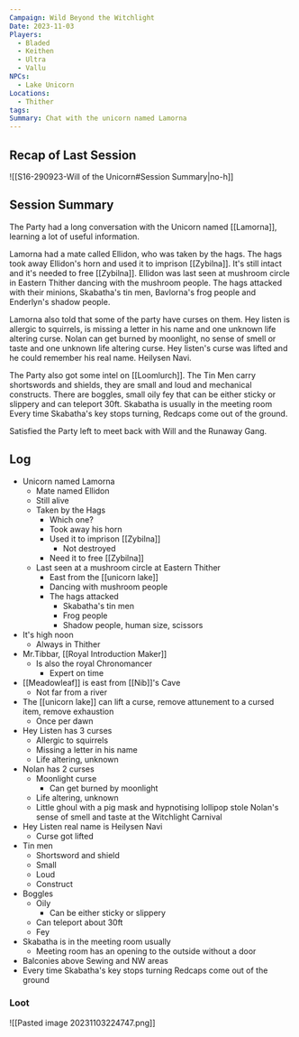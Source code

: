 ```yaml
---
Campaign: Wild Beyond the Witchlight
Date: 2023-11-03
Players:
  - Bladed
  - Keithen
  - Ultra
  - Vallu
NPCs:
  - Lake Unicorn
Locations:
  - Thither
tags: 
Summary: Chat with the unicorn named Lamorna
---
```

## Recap of Last Session
![[S16-290923-Will of the Unicorn#Session Summary|no-h]]
## Session Summary
The Party had a long conversation with the Unicorn named [[Lamorna]], learning a lot of useful information.

Lamorna had a mate called Ellidon, who was taken by the hags. The hags took away Ellidon's horn and used it to imprison [[Zybilna]]. It's still intact and it's needed to free [[Zybilna]].
Ellidon was last seen at mushroom circle in Eastern Thither dancing with the mushroom people. The hags attacked with their minions, Skabatha's tin men, Bavlorna's frog people and Enderlyn's shadow people.

Lamorna also told that some of the party have curses on them.
Hey listen is allergic to squirrels, is missing a letter in his name and one unknown life altering curse.
Nolan can get burned by moonlight, no sense of smell or taste and one unknown life altering curse.
Hey listen's curse was lifted and he could remember his real name. Heilysen Navi.

The Party also got some intel on [[Loomlurch]]. The Tin Men carry shortswords and shields, they are small and loud and mechanical constructs.
There are boggles, small oily fey that can be either sticky or slippery and can teleport 30ft.
Skabatha is usually in the meeting room
Every time Skabatha's key stops turning, Redcaps come out of the ground.

Satisfied the Party left to meet back with Will and the Runaway Gang.
## Log
- Unicorn named Lamorna
	- Mate named Ellidon
	- Still alive
	- Taken by the Hags
		- Which one?
		- Took away his horn
		- Used it to imprison [[Zybilna]]
			- Not destroyed
		- Need it to free [[Zybilna]]
	- Last seen at a mushroom circle at Eastern Thither
		- East from the [[unicorn lake]]
		- Dancing with mushroom people
		- The hags attacked
			- Skabatha's tin men
			- Frog people
			- Shadow people, human size, scissors 
- It's high noon
	- Always in Thither
- Mr.Tibbar, [[Royal Introduction Maker]]
	- Is also the royal Chronomancer
		- Expert on time
- [[Meadowleaf]] is east from [[Nib]]'s Cave
	- Not far from a river
- The [[unicorn lake]] can lift a curse, remove attunement to a cursed item, remove exhaustion
	- Once per dawn
- Hey Listen has 3 curses
	- Allergic to squirrels
	- Missing a letter in his name
	- Life altering, unknown
- Nolan has 2 curses
	- Moonlight curse
		- Can get burned by moonlight
	- Life altering, unknown
	- Little ghoul with a pig mask and hypnotising lollipop stole Nolan's sense of smell and taste at the Witchlight Carnival
- Hey Listen real name is Heilysen Navi
	- Curse got lifted
- Tin men
	- Shortsword and shield
	- Small
	- Loud
	- Construct
- Boggles
	- Oily
		- Can be either sticky or slippery
	- Can teleport about 30ft
	- Fey
- Skabatha is in the meeting room usually
	- Meeting room has an opening to the outside without a door
- Balconies above Sewing and NW areas
- Every time Skabatha's key stops turning Redcaps come out of the ground
### Loot

![[Pasted image 20231103224747.png]]